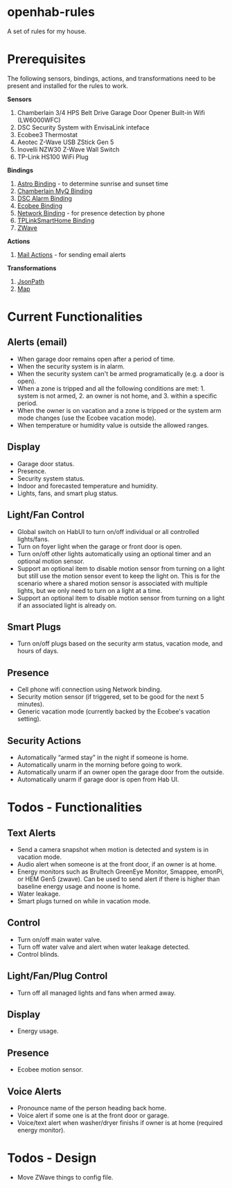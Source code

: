 # openhab-rules
A set of rules for my house.

# Prerequisites
The following sensors, bindings, actions, and transformations need to be present and installed for the rules to work.

**Sensors**
1. Chamberlain 3/4 HPS Belt Drive Garage Door Opener Built-in Wifi (LW6000WFC)
2. DSC Security System with EnvisaLink inteface
3. Ecobee3 Thermostat
4. Aeotec Z-Wave USB ZStick Gen 5
5. Inovelli NZW30 Z-Wave Wall Switch
6. TP-Link HS100 WiFi Plug

**Bindings**
1. [Astro Binding](https://docs.openhab.org/addons/bindings/astro/readme.html) - to determine sunrise and sunset time
2. [Chamberlain MyQ Binding](https://docs.openhab.org/addons/bindings/myq1/readme.html)
3. [DSC Alarm Binding](https://docs.openhab.org/addons/bindings/dscalarm/readme.html)
4. [Ecobee Binding](https://docs.openhab.org/addons/bindings/ecobee1/readme.html)
5. [Network Binding](https://docs.openhab.org/addons/bindings/network/readme.html) - for presence detection by phone
6. [TPLinkSmartHome Binding](https://www.openhab.org/addons/bindings/tplinksmarthome/#supported-things)
7. [ZWave](https://www.openhab.org/addons/bindings/zwave/#supported-things)

**Actions**
1. [Mail Actions](https://docs.openhab.org/addons/actions/mail/readme.html) - for sending email alerts

**Transformations**
1. [JsonPath](https://docs.openhab.org/addons/transformations/jsonpath/readme.html)
2. [Map](https://docs.openhab.org/addons/transformations/map/readme.html)

# Current Functionalities
## Alerts (email)
* When garage door remains open after a period of time.
* When the security system is in alarm.
* When the security system can't be armed programatically (e.g. a door is open).
* When a zone is tripped and all the following conditions are met: 1. system is not armed, 2. an owner is not home, and 3. within a specific period. 
* When the owner is on vacation and a zone is tripped or the system arm mode changes (use the Ecobee vacation mode).
* When temperature or humidity value is outside the allowed ranges.

## Display
* Garage door status.
* Presence.
* Security system status.
* Indoor and forecasted temperature and humidity.
* Lights, fans, and smart plug status.

## Light/Fan Control
* Global switch on HabUI to turn on/off individual or all controlled lights/fans.
* Turn on foyer light when the garage or front door is open.
* Turn on/off other lights automatically using an optional timer and an optional motion sensor.
* Support an optional item to disable motion sensor from turning on a light but still use the motion sensor event to keep the light on. This is for the scenario where a shared motion sensor is associated with multiple lights, but we only need to turn on a light at a time.
* Support an optional item to disable motion sensor from turning on a light if an associated light is already on.

## Smart Plugs
* Turn on/off plugs based on the security arm status, vacation mode, and hours of days.

## Presence
* Cell phone wifi connection using Network binding.
* Security motion sensor (if triggered, set to be good for the next 5 minutes).
* Generic vacation mode (currently backed by the Ecobee's vacation setting).

## Security Actions
* Automatically “armed stay” in the night if someone is home.
* Automatically unarm in the morning before going to work.
* Automatically unarm if an owner open the garage door from the outside.
* Automatically unarm if garage door is open from Hab UI.

# Todos - Functionalities
## Text Alerts
* Send a camera snapshot when motion is detected and system is in vacation mode.
* Audio alert when someone is at the front door, if an owner is at home.
* Energy monitors such as Brultech GreenEye Monitor, Smappee, emonPi, or HEM Gen5 (zwave). Can be used to send alert if there is higher than baseline energy usage and noone is home.
* Water leakage.
* Smart plugs turned on while in vacation mode.

## Control
* Turn on/off main water valve.
* Turn off water valve and alert when water leakage detected.
* Control blinds.

## Light/Fan/Plug Control
* Turn off all managed lights and fans when armed away.

## Display
* Energy usage.

## Presence
* Ecobee motion sensor.

## Voice Alerts
* Pronounce name of the person heading back home.
* Voice alert if some one is at the front door or garage.
* Voice/text alert when washer/dryer finishs if owner is at home (required energy monitor).

# Todos - Design
* Move ZWave things to config file.
